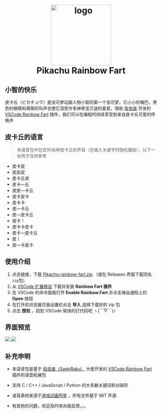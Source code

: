 <h1 align="center">
  <br>
    <img src="https://cdn.jsdelivr.net/gh/Bezhuang/Pikachu-rainbow-fart/pikachu.jpg" alt="logo" width="200">
  <br>
  Pikachu Rainbow Fart
  <br>
</h1>



## 小智的快乐

皮卡丘（ピカチュウ）是宝可梦动画人物小智的第一个宝可梦。它小小的嘴巴，黑色的眼睛和萌萌的叫声也使它深受许多神奇宝贝迷的喜爱。借助 [佐伯楽](https://github.com/SaekiRaku) 开发的 [VSCode Rainbow Fart](https://github.com/SaekiRaku/vscode-rainbow-fart) 插件，我们可以在编程时持续享受到来自皮卡丘可爱的呼唤声

## 皮卡丘的语言

> 本语音包中包含90余种皮卡丘的声音（在输入关键字时随机播放），以下一些例子仅供参考

- 皮卡皮
- 皮皮皮
- 皮卡丘皮
- 皮卡—丘
- 皮皮—卡丘
- 皮卡皮卡
- 皮卡卡
- 皮—卡丘
- 皮—皮卡丘
- 皮卡！
- 皮卡卡皮卡
- 皮卡—皮卡丘
- 皮！
- 皮—卡皮卡

## 使用介绍

1. 点击链接，下载 [Pikachu-rainbow-fart.zip](https://github.com/Bezhuang/Pikachu-rainbow-fart/releases/download/1.0.0/Pikachu-rainbow-fart.zip) （或在 Releases 界面下载同名`zip`包）
2. 从 [VSCode 扩展商店](https://marketplace.visualstudio.com/items?itemName=saekiraku.rainbow-fart) 下载并安装 **Rainbow Fart 插件**
3. 在 VSCode 的命令面板打开 **Enable Rainbow Fart** 并点击弹出通知上的 **Open** 按钮
4. 在打开的浏览器页面设置栏点击 **导入** 选择下载好的 zip 包
5. 点击 **授权** ，回到 VSCode 愉快的打代码吧  ヽ(￣▽￣)ﾉ

## 界面预览

<img src="https://raw.githubusercontent.com/Bezhuang/Pikachu-rainbow-fart/main/preview1.png">

<img src="https://raw.githubusercontent.com/Bezhuang/Pikachu-rainbow-fart/main/preview2.png">

## 补充申明

- 本语音包是基于 [佐伯楽（SaekiRaku）](https://github.com/SaekiRaku) 大佬开发的 [VSCode Rainbow Fart](https://github.com/SaekiRaku/vscode-rainbow-fart) 插件的语音拓展包

- 支持 C / C++ / JavaScript / Python 的大多数关键词和分隔符

- 语音素材来源于[游戏动画阿星](https://www.bilibili.com/video/av8731532/) ，所有文件基于 MIT 开源
- 有其他的问题，欢迎及时来向我反馈。。。
